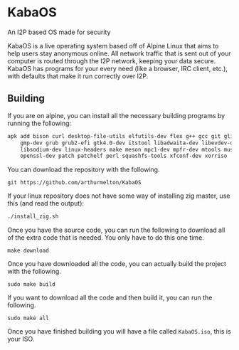# KabaOS
An I2P based OS made for security

KabaOS is a live operating system based off of Alpine Linux that aims to help
users stay anonymous online. All network traffic that is sent out of your
computer is routed through the I2P network, keeping your data secure. KabaOS has
programs for your every need (like a browser, IRC client, etc.), with defaults
that make it run correctly over I2P.

## Building

If you are on alpine, you can install all the necessary building programs by
running the following:

```sh
apk add bison curl desktop-file-utils elfutils-dev flex g++ gcc git glib-dev \
    gmp-dev grub grub2-efi gtk4.0-dev itstool libadwaita-dev libevdev-dev \
    libsodium-dev linux-headers make meson mpc1-dev mpfr-dev mtools musl-dev \
    openssl-dev patch patchelf perl squashfs-tools xfconf-dev xorriso
```

You can download the repository with the following.

```
git https://github.com/arthurmelton/KabaOS
```

If your linux repository does not have some way of installing zig master, use
this (and read the output):

```sh
./install_zig.sh
```

Once you have the source code, you can run the following to download all of the
extra code that is needed. You only have to do this one time.

```
make download
```

Once you have downloaded all the code, you can actually build the project with
the following.

```
sudo make build
```

If you want to download all the code and then build it, you can run the
following.

```
sudo make all
```

Once you have finished building you will have a file called `KabaOS.iso`, this
is your ISO.
